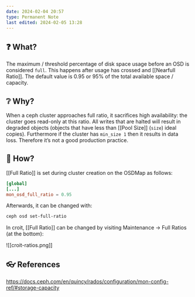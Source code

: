 ```yaml
---
date: 2024-02-04 20:57
type: Permanent Note
last edited: 2024-02-05 13:28
---
```

## ❓ What?
  
The maximum / threshold percentage of disk space usage before an OSD is considered `full`. This happens after usage has crossed and [[Nearfull Ratio]]. The default value is 0.95 or 95% of the total available space / capacity.

## ❔ Why?

  
When a ceph cluster approaches full ratio, it sacrifices high availability: the cluster goes read-only at this ratio. All writes that are halted will result in degraded objects (objects that have less than [[Pool Size]] (`size`) ideal copies). Furthermore if the cluster has `min_size 1` then it results in data loss. Therefore it’s not a good production practice.

## 🎤 How?
  
[[Full Ratio]] is set during cluster creation on the OSDMap as follows:

```TOML
[global]
[...]
mon_osd_full_ratio = 0.95
```

Afterwards, it can be changed with:

```Bash
ceph osd set-full-ratio
```

In croit, [[Full Ratio]] can be changed by visiting Maintenance → Full Ratios (at the bottom):

![[croit-ratios.png]]
## 👓 References

https://docs.ceph.com/en/quincy/rados/configuration/mon-config-ref/#storage-capacity